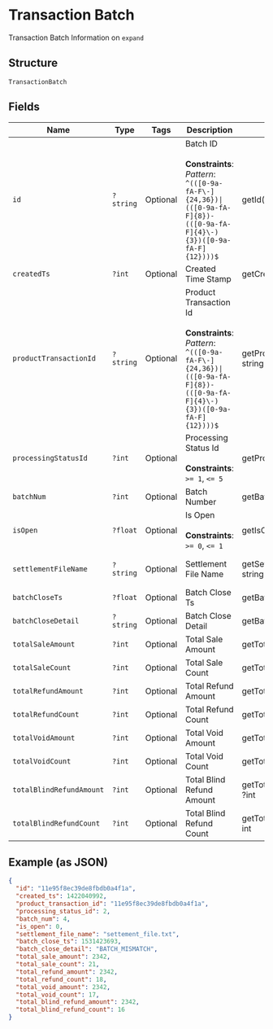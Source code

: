 
# Transaction Batch

Transaction Batch Information on `expand`

## Structure

`TransactionBatch`

## Fields

| Name | Type | Tags | Description | Getter | Setter |
|  --- | --- | --- | --- | --- | --- |
| `id` | `?string` | Optional | Batch ID<br><br>**Constraints**: *Pattern*: `^(([0-9a-fA-F\-]{24,36})\|(([0-9a-fA-F]{8})-(([0-9a-fA-F]{4}\-){3})([0-9a-fA-F]{12})))$` | getId(): ?string | setId(?string id): void |
| `createdTs` | `?int` | Optional | Created Time Stamp | getCreatedTs(): ?int | setCreatedTs(?int createdTs): void |
| `productTransactionId` | `?string` | Optional | Product Transaction Id<br><br>**Constraints**: *Pattern*: `^(([0-9a-fA-F\-]{24,36})\|(([0-9a-fA-F]{8})-(([0-9a-fA-F]{4}\-){3})([0-9a-fA-F]{12})))$` | getProductTransactionId(): ?string | setProductTransactionId(?string productTransactionId): void |
| `processingStatusId` | `?int` | Optional | Processing Status Id<br><br>**Constraints**: `>= 1`, `<= 5` | getProcessingStatusId(): ?int | setProcessingStatusId(?int processingStatusId): void |
| `batchNum` | `?int` | Optional | Batch Number | getBatchNum(): ?int | setBatchNum(?int batchNum): void |
| `isOpen` | `?float` | Optional | Is Open<br><br>**Constraints**: `>= 0`, `<= 1` | getIsOpen(): ?float | setIsOpen(?float isOpen): void |
| `settlementFileName` | `?string` | Optional | Settlement File Name | getSettlementFileName(): ?string | setSettlementFileName(?string settlementFileName): void |
| `batchCloseTs` | `?float` | Optional | Batch Close Ts | getBatchCloseTs(): ?float | setBatchCloseTs(?float batchCloseTs): void |
| `batchCloseDetail` | `?string` | Optional | Batch Close Detail | getBatchCloseDetail(): ?string | setBatchCloseDetail(?string batchCloseDetail): void |
| `totalSaleAmount` | `?int` | Optional | Total Sale Amount | getTotalSaleAmount(): ?int | setTotalSaleAmount(?int totalSaleAmount): void |
| `totalSaleCount` | `?int` | Optional | Total Sale Count | getTotalSaleCount(): ?int | setTotalSaleCount(?int totalSaleCount): void |
| `totalRefundAmount` | `?int` | Optional | Total Refund Amount | getTotalRefundAmount(): ?int | setTotalRefundAmount(?int totalRefundAmount): void |
| `totalRefundCount` | `?int` | Optional | Total Refund Count | getTotalRefundCount(): ?int | setTotalRefundCount(?int totalRefundCount): void |
| `totalVoidAmount` | `?int` | Optional | Total Void Amount | getTotalVoidAmount(): ?int | setTotalVoidAmount(?int totalVoidAmount): void |
| `totalVoidCount` | `?int` | Optional | Total Void Count | getTotalVoidCount(): ?int | setTotalVoidCount(?int totalVoidCount): void |
| `totalBlindRefundAmount` | `?int` | Optional | Total Blind Refund Amount | getTotalBlindRefundAmount(): ?int | setTotalBlindRefundAmount(?int totalBlindRefundAmount): void |
| `totalBlindRefundCount` | `?int` | Optional | Total Blind Refund Count | getTotalBlindRefundCount(): ?int | setTotalBlindRefundCount(?int totalBlindRefundCount): void |

## Example (as JSON)

```json
{
  "id": "11e95f8ec39de8fbdb0a4f1a",
  "created_ts": 1422040992,
  "product_transaction_id": "11e95f8ec39de8fbdb0a4f1a",
  "processing_status_id": 2,
  "batch_num": 4,
  "is_open": 0,
  "settlement_file_name": "settement_file.txt",
  "batch_close_ts": 1531423693,
  "batch_close_detail": "BATCH_MISMATCH",
  "total_sale_amount": 2342,
  "total_sale_count": 21,
  "total_refund_amount": 2342,
  "total_refund_count": 18,
  "total_void_amount": 2342,
  "total_void_count": 17,
  "total_blind_refund_amount": 2342,
  "total_blind_refund_count": 16
}
```

